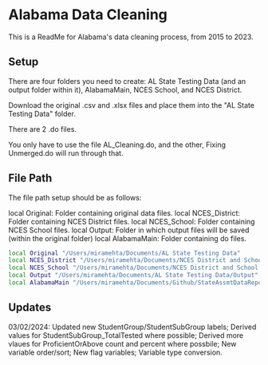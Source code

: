 
# Alabama Data Cleaning

This is a ReadMe for Alabama's data cleaning process, from 2015 to 2023.





## Setup

There are four folders you need to create: 
AL State Testing Data (and an output folder within it), AlabamaMain, NCES School, and NCES District. 

Download the original .csv and .xlsx files and place them into the "AL State Testing Data" folder. 

There are 2 .do files. 

You only have to use the file AL_Cleaning.do, and the other, Fixing Unmerged.do  will run through that.



    
## File Path

The file path setup should be as follows: 

local Original: Folder containing original data files.
local NCES_District: Folder containing NCES District files.
local NCES_School: Folder containing NCES School files.
local Output: Folder in which output files will be saved (within the original folder)
local AlabamaMain: Folder containing do files.


```bash
local Original "/Users/miramehta/Documents/AL State Testing Data"
local NCES_District "/Users/miramehta/Documents/NCES District and School Demographics/NCES District Files, Fall 1997-Fall 2022"
local NCES_School "/Users/miramehta/Documents/NCES District and School Demographics/NCES School Files, Fall 1997-Fall 2022"
local Output "/Users/miramehta/Documents/AL State Testing Data/Output"
local AlabamaMain "/Users/miramehta/Documents/Github/StateAssmtDataRepository/Version 1.1/State Code/Alabama"
```
## Updates

03/02/2024: Updated new StudentGroup/StudentSubGroup labels; Derived values for StudentSubGroup_TotalTested where possible; Derived more vlaues for ProficientOrAbove count and percent where possbile; New variable order/sort; New flag variables; Variable type conversion.

